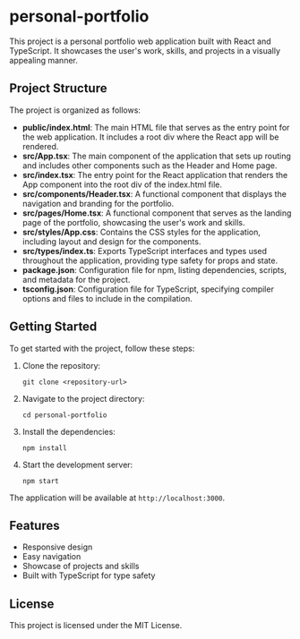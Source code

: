 # personal-portfolio

This project is a personal portfolio web application built with React and TypeScript. It showcases the user's work, skills, and projects in a visually appealing manner.

## Project Structure

The project is organized as follows:

- **public/index.html**: The main HTML file that serves as the entry point for the web application. It includes a root div where the React app will be rendered.
- **src/App.tsx**: The main component of the application that sets up routing and includes other components such as the Header and Home page.
- **src/index.tsx**: The entry point for the React application that renders the App component into the root div of the index.html file.
- **src/components/Header.tsx**: A functional component that displays the navigation and branding for the portfolio.
- **src/pages/Home.tsx**: A functional component that serves as the landing page of the portfolio, showcasing the user's work and skills.
- **src/styles/App.css**: Contains the CSS styles for the application, including layout and design for the components.
- **src/types/index.ts**: Exports TypeScript interfaces and types used throughout the application, providing type safety for props and state.
- **package.json**: Configuration file for npm, listing dependencies, scripts, and metadata for the project.
- **tsconfig.json**: Configuration file for TypeScript, specifying compiler options and files to include in the compilation.

## Getting Started

To get started with the project, follow these steps:

1. Clone the repository:
   ```
   git clone <repository-url>
   ```

2. Navigate to the project directory:
   ```
   cd personal-portfolio
   ```

3. Install the dependencies:
   ```
   npm install
   ```

4. Start the development server:
   ```
   npm start
   ```

The application will be available at `http://localhost:3000`.

## Features

- Responsive design
- Easy navigation
- Showcase of projects and skills
- Built with TypeScript for type safety

## License

This project is licensed under the MIT License.
